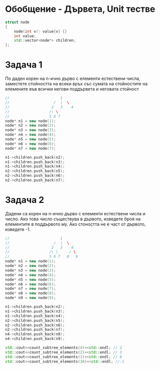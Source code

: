 # Обобщение - Дървета, Unit тестве

```c++
struct node
{
    node(int v): value{v} {}
    int value;
    std::vector<node*> children;
};
```

# Задача 1
По даден корен на n-ично дърво с елементи естествени числа, заместете стойността на всеки връх със сумата на стойностите на елемените във всички негови поддървета и неговата стойност

```c++
//                       1
//                    /  |  \
//                   2   3    4
//                  /\ \
//                  5 6 7
node* n1 = new node(1);
node* n2 = new node(2);
node* n3 = new node(3);
node* n4 = new node(4);
node* n5 = new node(5);
node* n6 = new node(6);
node* n7 = new node(7);

n1->children.push_back(n2);
n1->children.push_back(n3);
n1->children.push_back(n4);
n2->children.push_back(n5);
n2->children.push_back(n6);
n2->children.push_back(n7);
```

# Задача 2
Дадени са корен на n-ично дърво с елементи естествени числа и число. Ако това число съществува в дървото, изведете броя на елементите в поддървото му. Ако стоността не е част от дървото, изведете -1.
```c++
//                       1
//                    /  |  \
//                   2   3    4
//                  /\ \     / \
//                  5 6 7   8   9
node* n1 = new node(1);
node* n2 = new node(2);
node* n3 = new node(3);
node* n4 = new node(4);
node* n5 = new node(5);
node* n6 = new node(6);
node* n7 = new node(7);
node* n8 = new node(8);
node* n9 = new node(9);

n1->children.push_back(n2);
n1->children.push_back(n3);
n1->children.push_back(n4);
n2->children.push_back(n5);
n2->children.push_back(n6);
n2->children.push_back(n7);
n4->children.push_back(n8);
n4->children.push_back(n9);

std::cout<<count_subtree_elements(4)<<std::endl; // 2
std::cout<<count_subtree_elements(2)<<std::endl; // 3
std::cout<<count_subtree_elements(1)<<std::endl; // 8
std::cout<<count_subtree_elements(10)<<std::endl; //-1
```

